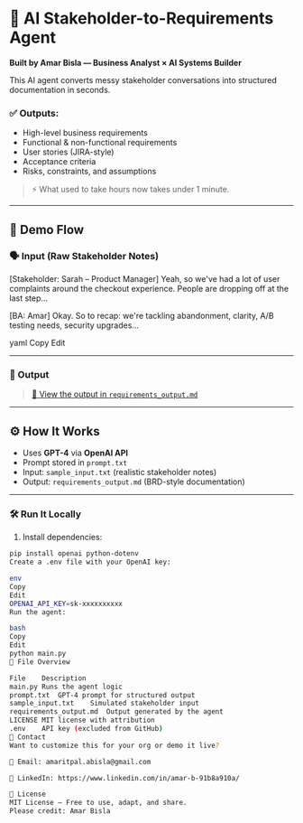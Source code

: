# 🧠 AI Stakeholder-to-Requirements Agent

**Built by Amar Bisla — Business Analyst × AI Systems Builder**

This AI agent converts messy stakeholder conversations into structured documentation in seconds.

### ✅ Outputs:
- High-level business requirements  
- Functional & non-functional requirements  
- User stories (JIRA-style)  
- Acceptance criteria  
- Risks, constraints, and assumptions  

> ⚡ What used to take hours now takes under 1 minute.

---

## 🚀 Demo Flow

### 🗣️ Input (Raw Stakeholder Notes)
[Stakeholder: Sarah – Product Manager] Yeah, so we've had a lot of user complaints around the checkout experience. People are dropping off at the last step...

[BA: Amar] Okay. So to recap: we're tackling abandonment, clarity, A/B testing needs, security upgrades...

yaml
Copy
Edit

---

### 📄 Output
> [📂 View the output in `requirements_output.md`](./requirements_output.md)

---

## ⚙️ How It Works

- Uses **GPT-4** via **OpenAI API**
- Prompt stored in `prompt.txt`
- Input: `sample_input.txt` (realistic stakeholder notes)
- Output: `requirements_output.md` (BRD-style documentation)

---

### 🛠️ Run It Locally

1. Install dependencies:

```bash
pip install openai python-dotenv
Create a .env file with your OpenAI key:

env
Copy
Edit
OPENAI_API_KEY=sk-xxxxxxxxxx
Run the agent:

bash
Copy
Edit
python main.py
📂 File Overview

File	Description
main.py	Runs the agent logic
prompt.txt	GPT-4 prompt for structured output
sample_input.txt	Simulated stakeholder input
requirements_output.md	Output generated by the agent
LICENSE	MIT license with attribution
.env	API key (excluded from GitHub)
📩 Contact
Want to customize this for your org or demo it live?

📧 Email: amaritpal.abisla@gmail.com

💼 LinkedIn: https://www.linkedin.com/in/amar-b-91b8a910a/

📜 License
MIT License — Free to use, adapt, and share.
Please credit: Amar Bisla